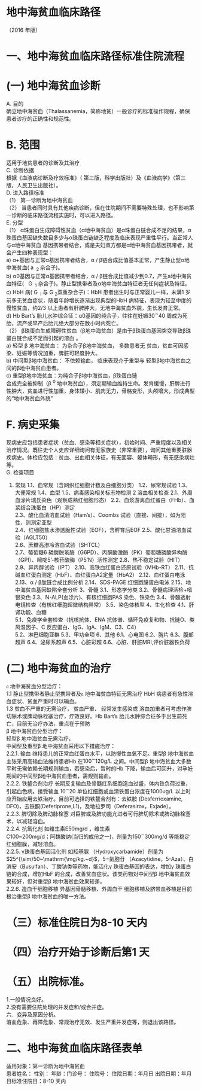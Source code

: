 # 地中海贫血临床路径  
（2016 年版）  
# 一、地中海贫血临床路径标准住院流程  
# (一)   地中海贫血诊断  
A. 目的  
确立地中海贫血（Thalassanemia，简称地贫）一般诊疗的标准操作规程，确保患者诊疗的正确性和规范性。  
# B.   范围  
适用于地贫患者的诊断及其治疗  
C.   诊断依据  
根据《血液病诊断及疗效标准》（ 第三版，科学出版社）及《血液病学》（第三版，人民卫生出版社）。  
D. 进入路径标准  
（1） 第一诊断为地中海贫血  
（2） 当患者同时具有其他疾病诊断，但在住院期间不需要特殊处理，也不影响第一诊断的临床路径流程实施时，可以进入路径。  
E. 分型  
（1） α珠蛋白生成障碍性贫血（α地中海贫血）是α珠蛋白链合成不足的结果，α珠蛋白基因缺失数目多少与α珠蛋白链缺乏程度及临床表现严重性平行。当正常人与α地中海贫血 基因携带者结合，或是夫妇双方都是α地中海贫血基因携带者，就会产生四种表现型：  
a) α+基因与正常α基因携带者结合，$\upalpha\mathrm{~/~}\upbeta$链合成比值基本正常，产生静止型α地中海贫血($\mathrm{~a~}_{\mathrm{~2~}}$杂合子)。  
b) α0基因与正常α基因携带者结合，$\upalpha\mathrm{~/~}\upbeta$链合成比值减少到0.7，产生$\mathrm{a}$地中海贫血特征($\mathrm{~\mathsf~{~G~}_{~1}~}$杂合子)。静止型携带者及α地中海贫血特征者无任何症状及特征。  
c) HbH 病($\mathrm{~G~}_{\mathrm{~l~}}$与$\mathrm{~G~}_{2}$双重杂合子)：HbH 患者出生时与正常婴儿一样，未满1 岁前多无贫血症状，随着年龄增长逐渐出现典型的HbH 病特征，表现为轻至中度的慢性贫血，约2/3 以上患者有肝脾肿大，无地中海贫血外貌，生长发育正常。  
d) Hb Bart’s 胎儿水肿综合征：α0基因的纯合子，往往在妊娠$30^{\sim}40$ 周成为死胎，流产或早产后胎儿绝大部分在数小时内死亡。  
（2） β珠蛋白生成障碍性贫血（β地中海贫血）是由于β珠蛋白基因突变导致β珠蛋白链合成不足而引起的溶血 。  
a)   轻型 $\upbeta$ 地中海贫血： 为杂合子β地中海贫血， 多数患者无 贫血，贫血可因感染、妊娠等情况加重，脾脏可轻度肿大。  
b)   中间型β地中海贫血： 不依赖输血， 临床表现介于重型与 轻型β地中海贫血之间的β地中海贫血患者。  
c) 重型$\upbeta$地中海贫血：为纯合子β地中海贫血，$\upbeta$珠蛋白链  
合成完全被抑制（$\upbeta\ ^{0}$ 地中海贫血），须定期输血维持生命。发育缓慢，肝脾进行性肿大，贫血进行性加重，身体矮小、肌肉无力，骨骼变形，头颅增大，形成典型的“地中海贫血外貌”  
# F.   病史采集  
现病史应包括患者症状（贫血、感染等相关症状），初始时间、严重程度以及相关治疗情况。既往史个人史应详细询问有无家族史（非常重要），询问其他重要脏器疾病史。体检应包括：贫血、出血相关体征，有无面容、躯体畸形，有无感染病灶等。  
G. 检查项目  
1.   常规  1.1、血常规（含网织红细胞计数及白细胞分类）  1.2、尿常规试验  1.3、大便常规 1.4、血型 1.5、病毒感染相关标志物检测  2  溶血相关检查 2.1、外周血涂片瑞氏染色（观察成熟红细胞形态） 2.2、血浆游离血红蛋白（FHb）、血浆结合珠蛋白（HP）测定  
2.3、酸化血清溶血试验（Ham’s）、Coombs 试验（直接、间接），如为阳性，则测定亚型  
2.4、红细胞盐水渗透脆性试验（EOF），含孵育后EOF 2.5、酸化甘油溶血试验（AGLT50）  
2.6、蔗糖高渗冷溶血试验（SHTCL）  
2.7、葡萄糖6 磷酸脱氢酶（G6PD）、丙酮酸激酶（PK）葡萄糖磷酸异构酶（GPI）、嘧啶5’-核苷酸酶（P5’N）活性测定 2.8、热不稳定试验（HIT） 2.9、异丙醇试验（IPT） 2.10、高铁血红蛋白还原试验（MHb-RT） 2.11、抗碱血红蛋白测定（HbF）、血红蛋白A2定量（HbA2） 2.12、血红蛋白电泳 2.13、$\upalpha\mathrm{~/~}\upbeta$肽链合成比例分析 2.14、SDS-PAGE 红细胞膜蛋白电泳 2.15、地中海贫血基因缺陷全套分析 3、骨髓  3.1、形态学分类 3.2、骨髓病理活检$+$嗜银染色 3.3、N-ALP(血涂片)、有核红细胞PAS 染色、铁染色 3.4、骨髓透射电镜检查（有核红细胞超微结构异常） 3.5、染色体核型 4、生化检查  4.1、肝肾功能、血糖  
5.1、免疫学全套检查（抗核抗体、ENA 抗体谱、循环免疫复和物、抗链O、类风湿因子、C 反应蛋白、IgG、IgA、IgM、C3、C4）  
5.2、淋巴细胞亚群 5.3、甲功全项  6、其他 6.1、心电图   6.2、胸片   6.3、腹部超声 6.4、泌尿系超声 6.5、心脏彩超  6.6、心脏、肝脏MRI,评价脏器铁负荷  
# (二) 地中海贫血的治疗  
$\mathfrak{a}$ 地中海贫血分型治疗：  
1.1 静止型携带者静止型携带者及$\mathfrak{a}$ 地中海贫血特征无需治疗  HbH 病患者有急性溶血症状、贫血严重时可以输血。  
1.3 贫血不严重的无需治疗， 贫血严重、 经常发生感染或 溶血加重者可考虑作脾切除术或脾动脉栓塞治疗，疗效良好。Hb Bart’s 胎儿水肿综合征多于出生前死亡，目前无治疗办法，重点在于预防  
$\upbeta$ 地中海贫血分型治疗：  
轻型$\upbeta$ 地中海贫血无需治疗，  
中间型及重型$\upbeta$ 地中海贫血采用以下措施治疗：  
2.2.1. 输血  维持患儿的正常血红蛋白水平，以防慢性血氧不足。重型β 地中海贫血主张采用高输血法维持患者Hb 在$\ensuremath{100}^{\ensuremath{\sim}}\mathrm{120g/L}$ 之间。中间型$\upbeta$ 地中海贫血大多数平时无需依赖长期规则输血，若感染后，暂时的Hb 下降，输血后可回升，对孕妊期间的中间型$\upbeta$地中海贫血患者，需规则输血。  
2.2.2. 铁鳌合剂治疗  长期反复输血及骨髓红系细胞造血过盛，体内铁负荷过重，引起血色病。接受输血 $10^{\sim}20$ 单位红细胞或血清铁蛋白浓度在1000ug/L 以上时应开始应用去铁治疗。目前可选择的铁鳌合剂有：去铁胺 (Desferrioxamine, DFO)，去铁酮(Deferiprone,L1)，及地拉罗司（Deferasirox，Exjade）。  
2.2.3. 脾切除及脾动脉栓塞   对巨脾或及脾功能亢进者可行脾切除术或脾动脉栓塞术，以减轻溶血。  
2.2.4. 抗氧化剂   如维生素E50mg/d ，维生素  
C100\~200mg/d；阿魏酸纳(当归的成份之一)，剂量为$150\mathrm{^\sim}300\mathrm{mg/d}$  等能稳定红细胞膜，减轻溶血。  
2.2.5. γ珠蛋白基因活化剂   如羟基脲
（Hydroxycarbamide）剂量为$25^{\sim}50~\mathrm{\mg/kg.~d}$，$5-$氮胞苷
（Azacytidine，5-Aza）、白消安（Busulfan）、丁酸钠类等药物，能活化$\upgamma$ 珠蛋白基因的表达，增加$\upgamma$ 珠蛋白链的合成，增加HbF 的合成，改善贫血症状。该类药物对中间型$\upbeta$ 地中海贫血效果较好，但对重型$\upbeta$ 地中海贫血效果较差。  
2.2.6. 造血干细胞移植   异基因骨髓移植、外周血干 细胞移植及脐带血移植是目前根治重型β 地中海贫血的唯一方法。  
# （三）标准住院日为8-10 天内  
# （四）治疗开始于诊断后第1 天  
# （五）出院标准。  
1.一般情况良好。  
2.没有需要住院处理的并发症和/或合并症。  
六．变异及原因分析。  
溶血危象、再障危象、常规治疗无效、发生严重并发症等，则退出该路径。  
# 二、地中海贫血临床路径表单  
适用对象：第一诊断为地中海贫血  
患者姓名：   性别： 年龄：门诊号：  住院号： 住院日期：年月日 出院日期：年月日标准住院日：8-10 天内  
